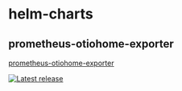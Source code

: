 # helm-charts

## prometheus-otiohome-exporter

[prometheus-otiohome-exporter](https://github.com/sguesdon/helm-charts/tree/main/charts/prometheus-otiohome-exporter)


[![Latest release](https://img.shields.io/badge/dynamic/json.svg?label=Latest%20release&url=https://sguesdon.github.io/helm-chart/info.json&query=$.prometheus-otiohome-release.stable&logo=helm&logoColor=white)](https://sguesdon.github.io/helm-chart#prometheus-otiohome-release)
